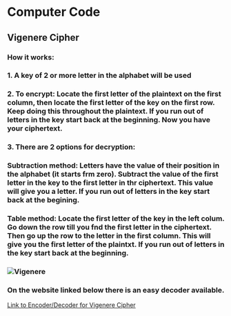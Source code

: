 # Computer Code
## Vigenere Cipher 
### How it works:
### 1. A key of 2 or more letter in the alphabet will be used
### 2. To encrypt: Locate the first letter of the plaintext on the first column, then locate the first letter of the key on the first row. Keep doing this throughout the plaintext. If you run out of letters in the key start back at the beginning. Now you have your ciphertext.
### 3. There are 2 options for decryption:
### Subtraction method: Letters have the value of their position in the alphabet (it starts frm zero). Subtract the value of the first letter in the key to the first letter in thr ciphertext. This value will give you a letter. If you run out of letters in the key start back at the begining.
### Table method: Locate the first letter of the key in the left colum. Go down the row till you fnd the first letter in the ciphertext. Then go up the row to the letter in the first column. This will give you the first letter of the plaintxt. If you run out of letters in the key start back at the beginning.

### ![Vigenere](https://user-images.githubusercontent.com/72951482/142250285-3249a34e-b803-413c-8137-aaef12b70363.png)
### On the website linked below there is an easy decoder available.

[Link to Encoder/Decoder for Vigenere Cipher](https://cryptii.com/pipes/vigenere-cipher)
